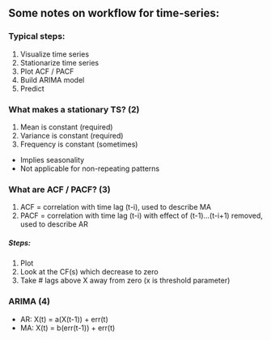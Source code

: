 ## Some notes on workflow for time-series:

### Typical steps:
1) Visualize time series
2) Stationarize time series
3) Plot ACF / PACF
4) Build ARIMA model
5) Predict

### What makes a stationary TS? (2)
1) Mean is constant (required)
2) Variance is constant (required)
3) Frequency is constant (sometimes)
  - Implies seasonality
  - Not applicable for non-repeating patterns
  
### What are ACF / PACF? (3)
1) ACF = correlation with time lag (t-i), used to describe MA
2) PACF = correlation with time lag (t-i) with effect of (t-1)...(t-i+1) removed, used to describe AR

##### Steps:
1) Plot
2) Look at the CF(s) which decrease to zero
3) Take # lags above X away from zero (x is threshold parameter)

### ARIMA (4)
- AR: X(t) = a(X(t-1)) + err(t)
- MA: X(t) = b(err(t-1)) + err(t)
